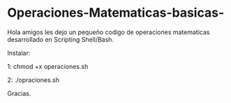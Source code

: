 # Operaciones-Matematicas-basicas-
Hola amigos les dejo un pequeño codigo de operaciones matematicas desarrollado en Scripting Shell/Bash.

Instalar:

1: chmod +x operaciones.sh

2: ./opraciones.sh

Gracias.

